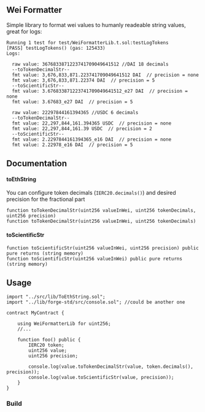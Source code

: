 ## Wei Formatter

Simple library to format wei values to humanly readeable string values, great for logs:

```text
Running 1 test for test/WeiFormatterLib.t.sol:testLogTokens
[PASS] testLogTokens() (gas: 125433)
Logs:

  raw value: 3676833871223741709049641512 //DAI 18 decimals
  --toTokenDecimalStr--
  fmt value: 3,676,833,871.223741709049641512 DAI  // precision = none
  fmt value: 3,676,833,871.22374 DAI  // precision = 5
  --toScientificStr--
  fmt value: 3.676833871223741709049641512_e27 DAI  // precision = none
  fmt value: 3.67683_e27 DAI  // precision = 5

  raw value: 22297844161394365 //USDC 6 decimals
  --toTokenDecimalStr--
  fmt value: 22,297,844,161.394365 USDC  // precision = none
  fmt value: 22,297,844,161.39 USDC  // precision = 2
  --toScientificStr--
  fmt value: 2.2297844161394365_e16 DAI  // precision = none
  fmt value: 2.22978_e16 DAI  // precision = 5
```

## Documentation

#### toEthString
You can configure token decimals (`IERC20.decimals()`) and desired precision for the fractional part
```solidity
function toTokenDecimalStr(uint256 valueInWei, uint256 tokenDecimals, uint256 precision)
function toTokenDecimalStr(uint256 valueInWei, uint256 tokenDecimals)
```

#### toScientificStr

```solidity
function toScientificStr(uint256 valueInWei, uint256 precision) public pure returns (string memory)
function toScientificStr(uint256 valueInWei) public pure returns (string memory)
```

## Usage

```solidity
import "../src/lib/ToEthString.sol";
import "../lib/forge-std/src/console.sol"; //could be another one

contract MyContract {	

    using WeiFormatterLib for uint256;
	//...

	function foo() public {
		IERC20 token;
		uint256 value;
		uint256 precision;

		console.log(value.toTokenDecimalStr(value, token.decimals(), precision));
		console.log(value.toScientificStr(value, precision));
	}
}

```

### Build
